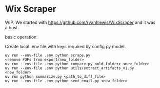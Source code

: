 # Wix Scraper

WIP. We started with https://github.com/ryanhlewis/WixScraper and it was a bust.

basic operation:

Create local .env file with keys required by config.py model.

```
uv run --env-file .env python scrape.py
<remove PDFs from export/new_folder>
uv run --env-file .env python compare.py <old_folder> <new_folder>
uv run --env-file .env python utils/extract_artifacts_v1.py <new_folder>
uv run python summarize.py <path_to_diff_file>
uv run --env-file .env python send_email.py <new_folder>
```
